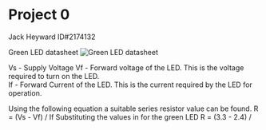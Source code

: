 # Project 0
Jack Heyward ID#2174132

Green LED datasheet
![Green LED datasheet ](https://user-images.githubusercontent.com/53545740/63909001-4dfe3300-ca75-11e9-9df3-d3eb50594236.JPG)

Vs - Supply Voltage
Vf - Forward voltage of the LED. This is the voltage required to turn on the LED.  
If - Forward Current of the LED. This is the current required by the LED for operation.

Using the following equation a suitable series resistor value can be found.
R = (Vs - Vf) / If
Substituting the values in for the green LED
R = (3.3 - 2.4) / 
<!--stackedit_data:
eyJoaXN0b3J5IjpbNjMwMjYzMTkzLC0xODIyOTg3NzEzXX0=
-->